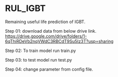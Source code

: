 # RUL_IGBT
Remaining useful life prediction of IGBT.

Step 01: download data from below drive link.
https://drive.google.com/drive/folders/1-6qThiRDeVb2nqVWdC3RBCdT9Su5Iz3T?usp=sharing

Step 02: To train model run train.py

Step 03: to test model run test.py

Step 04: change parameter from config file.


